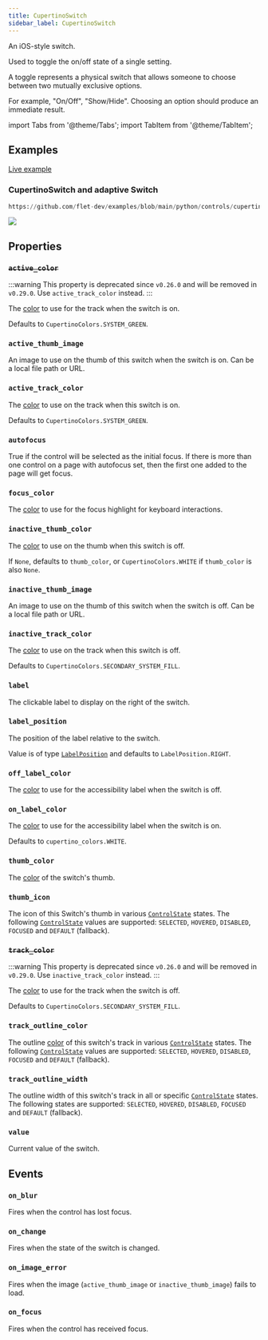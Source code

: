 ```yaml
---
title: CupertinoSwitch
sidebar_label: CupertinoSwitch
---
```


An iOS-style switch.

Used to toggle the on/off state of a single setting.

A toggle represents a physical switch that allows someone to choose between two mutually exclusive options.

For example, "On/Off", "Show/Hide". Choosing an option should produce an immediate result.

import Tabs from '@theme/Tabs';
import TabItem from '@theme/TabItem';

## Examples

[Live example](https://flet-controls-gallery.fly.dev/input/cupertinoswitch)

### CupertinoSwitch and adaptive Switch


```python reference
https://github.com/flet-dev/examples/blob/main/python/controls/cupertino/cupertino-input-and-selections/cupertino-switch-example.py
```


<img src="/img/docs/controls/cupertinoswitch/cupertino-switch.gif" className="screenshot-70"/>

## Properties

### ~~`active_color`~~

:::warning
This property is deprecated since `v0.26.0` and will be removed in `v0.29.0`. Use `active_track_color` instead.
:::

The [color](/docs/reference/colors) to use for the track when the switch is on.

Defaults to `CupertinoColors.SYSTEM_GREEN`.

### `active_thumb_image`

An image to use on the thumb of this switch when the switch is on. Can be a local file path or URL.

### `active_track_color`

The [color](/docs/reference/colors) to use on the track when this switch is on.

Defaults to `CupertinoColors.SYSTEM_GREEN`.

### `autofocus`

True if the control will be selected as the initial focus. If there is more than one control on a page with autofocus set, then the first one added to the page will get focus.

### `focus_color`

The [color](/docs/reference/colors) to use for the focus highlight for keyboard interactions.

### `inactive_thumb_color`

The [color](/docs/reference/colors) to use on the thumb when this switch is off.

If `None`, defaults to `thumb_color`, or `CupertinoColors.WHITE` if `thumb_color` is also `None`.

### `inactive_thumb_image`

An image to use on the thumb of this switch when the switch is off. Can be a local file path or URL.

### `inactive_track_color`

The [color](/docs/reference/colors) to use on the track when this switch is off.

Defaults to `CupertinoColors.SECONDARY_SYSTEM_FILL`.

### `label`

The clickable label to display on the right of the switch.

### `label_position`

The position of the label relative to the switch.

Value is of type [`LabelPosition`](/docs/reference/types/labelposition) and defaults to `LabelPosition.RIGHT`.

### `off_label_color`

The [color](/docs/reference/colors) to use for the accessibility label when the switch is off.

### `on_label_color`

The [color](/docs/reference/colors) to use for the accessibility label when the switch is on.

Defaults to `cupertino_colors.WHITE`.

### `thumb_color`

The [color](/docs/reference/colors) of the switch's thumb.

### `thumb_icon`

The icon of this Switch's thumb in various [`ControlState`](/docs/reference/types/controlstate) states.
The following [`ControlState`](/docs/reference/types/controlstate) values are
supported: `SELECTED`, `HOVERED`, `DISABLED`, `FOCUSED` and `DEFAULT` (fallback).

### ~~`track_color`~~

:::warning
This property is deprecated since `v0.26.0` and will be removed in `v0.29.0`. Use `inactive_track_color` instead.
:::

The [color](/docs/reference/colors) to use for the track when the switch is off.

Defaults to `CupertinoColors.SECONDARY_SYSTEM_FILL`.

### `track_outline_color`

The outline [color](/docs/reference/colors) of this switch's track in
various [`ControlState`](/docs/reference/types/controlstate) states.
The following [`ControlState`](/docs/reference/types/controlstate) values are
supported: `SELECTED`, `HOVERED`, `DISABLED`, `FOCUSED` and `DEFAULT` (fallback).

### `track_outline_width`

The outline width of this switch's track in all or specific [`ControlState`](/docs/reference/types/controlstate) states. 
The following states are supported: `SELECTED`, `HOVERED`, `DISABLED`, `FOCUSED` and `DEFAULT` (fallback).


### `value`

Current value of the switch.

## Events

### `on_blur`

Fires when the control has lost focus.

### `on_change`

Fires when the state of the switch is changed.

### `on_image_error`

Fires when the image (`active_thumb_image` or `inactive_thumb_image`) fails to load.

### `on_focus`

Fires when the control has received focus.
